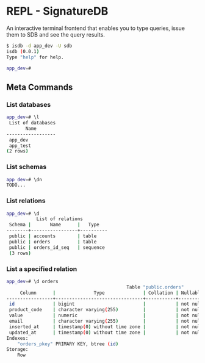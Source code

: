 # REPL - SignatureDB

An interactive terminal frontend that enables you to type queries, issue them to SDB and see the query results.

```bash
$ isdb -d app_dev -U sdb
isdb (0.0.1)
Type "help" for help.

app_dev=#
```

## Meta Commands

### List databases

```bash
app_dev=# \l
 List of databases
       Name
------------------
 app_dev
 app_test
(2 rows)
```

### List schemas

```bash
app_dev=# \dn
TODO...
```

### List relations

```bash
app_dev=# \d
           List of relations
 Schema |       Name      |   Type
--------+-----------------+----------
 public | accounts        | table
 public | orders          | table
 public | orders_id_seq   | sequence
 (3 rows)
```

### List a specified relation

```bash
app_dev=# \d orders
                                            Table "public.orders"
     Column      |              Type              | Collation | Nullable |               Default
-----------------+--------------------------------+-----------+----------+--------------------------------------
 id              | bigint                         |           | not null | nextval('orders_id_seq'::regclass)
 product_code    | character varying(255)         |           | not null |
 value           | numeric                        |           | not null |
 email           | character varying(255)         |           | not null |
 inserted_at     | timestamp(0) without time zone |           | not null |
 updated_at      | timestamp(0) without time zone |           | not null |
Indexes:
    "orders_pkey" PRIMARY KEY, btree (id)
Storage:
    Row
```
